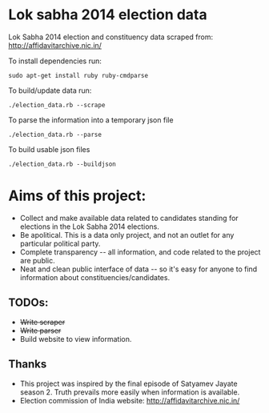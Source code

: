 Lok sabha 2014 election data
============

Lok Sabha 2014 election and constituency data scraped from:
http://affidavitarchive.nic.in/

To install dependencies run:

```sudo apt-get install ruby ruby-cmdparse```

To build/update data run:

```./election_data.rb --scrape```

To parse the information into a temporary json file

```./election_data.rb --parse```

To build usable json files

```./election_data.rb --buildjson```

Aims of this project:
============

* Collect and make available data related to candidates standing for elections in the Lok Sabha 2014 elections.
* Be apolitical. This is a data only project, and not an outlet for any particular political party.
* Complete transparency -- all information, and code related to the project are public.
* Neat and clean public interface of data -- so it's easy for anyone to find information about constituencies/candidates.

TODOs:
---
* ~~Write scraper~~
* ~~Write parser~~
* Build website to view information.

Thanks
---
* This project was inspired by the final episode of Satyamev Jayate season 2. Truth prevails more easily when information is available.
* Election commission of India website: http://affidavitarchive.nic.in/

